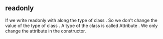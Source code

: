 ## readonly 
If we write readonly with along the type of class . So we don't change the value of the type of class . 
A type of the class is called Attribute . We only change the attribute in the constructor. 
